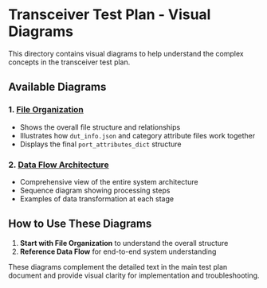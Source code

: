# Transceiver Test Plan - Visual Diagrams

This directory contains visual diagrams to help understand the complex concepts in the transceiver test plan.

## Available Diagrams

### 1. [File Organization](file_organization.md)

- Shows the overall file structure and relationships
- Illustrates how `dut_info.json` and category attribute files work together
- Displays the final `port_attributes_dict` structure

### 2. [Data Flow Architecture](data_flow.md)

- Comprehensive view of the entire system architecture
- Sequence diagram showing processing steps
- Examples of data transformation at each stage

## How to Use These Diagrams

1. **Start with File Organization** to understand the overall structure
2. **Reference Data Flow** for end-to-end system understanding

These diagrams complement the detailed text in the main test plan document and provide visual clarity for implementation and troubleshooting.
